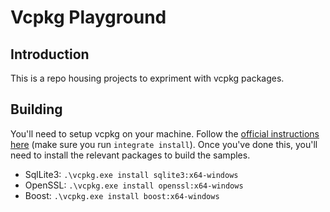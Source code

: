 # Vcpkg Playground

## Introduction

This is a repo housing projects to expriment with vcpkg packages.

## Building

You'll need to setup vcpkg on your machine. Follow the [official instructions here](https://vcpkg.io/en/getting-started.html) (make sure you run `integrate install`). Once you've done this, you'll need to install the relevant packages to build the samples.

* SqlLite3: `.\vcpkg.exe install sqlite3:x64-windows`
* OpenSSL: `.\vcpkg.exe install openssl:x64-windows`
* Boost: `.\vcpkg.exe install boost:x64-windows`
